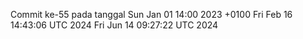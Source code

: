 Commit ke-55 pada tanggal Sun Jan 01 14:00 2023 +0100
Fri Feb 16 14:43:06 UTC 2024
Fri Jun 14 09:27:22 UTC 2024
